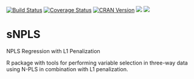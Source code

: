 [![Build Status](https://travis-ci.org/David-Hervas/sNPLS.svg?branch=master)](https://travis-ci.org/David-Hervas/sNPLS)
[![Coverage Status](https://codecov.io/github/David-Hervas/sNPLS/coverage.svg?branch=master)](https://codecov.io/github/David-Hervas/sNPLS?branch=master) 
[![CRAN Version](http://www.r-pkg.org/badges/version/sNPLS)](https://cran.r-project.org/package=sNPLS)
[![](http://cranlogs.r-pkg.org/badges/sNPLS)](https://cran.r-project.org/package=sNPLS)
[![](http://cranlogs.r-pkg.org/badges/grand-total/sNPLS)](https://cran.r-project.org/package=sNPLS)

# sNPLS
NPLS Regression with L1 Penalization

R package with tools for performing variable selection in three-way data using N-PLS in combination with L1 penalization.
